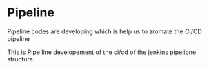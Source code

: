# Pipeline
Pipeline codes are developing which is help us to aromate the CI/CD pipeline 

This is Pipe line developement of the ci/cd of the jenkins pipelibne structure.

